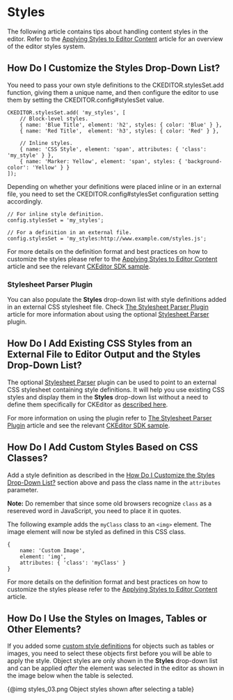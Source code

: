 <!--
Copyright (c) 2003-2017, CKSource - Frederico Knabben. All rights reserved.
For licensing, see LICENSE.md.
-->

# Styles

The following article contains tips about handling content styles in the editor. Refer to the [Applying Styles to Editor Content](#!/guide/dev_styles) article for an overview of the editor styles system.


## How Do I Customize the Styles Drop-Down List?

You need to pass your own style definitions to the CKEDITOR.stylesSet.add function, giving them a unique name, and then configure the editor to use them by setting the CKEDITOR.config#stylesSet value.

	CKEDITOR.stylesSet.add( 'my_styles', [
		// Block-level styles.
		{ name: 'Blue Title', element: 'h2', styles: { color: 'Blue' } },
		{ name: 'Red Title',  element: 'h3', styles: { color: 'Red' } },

		// Inline styles.
		{ name: 'CSS Style', element: 'span', attributes: { 'class': 'my_style' } },
		{ name: 'Marker: Yellow', element: 'span', styles: { 'background-color': 'Yellow' } }
	]);

Depending on whether your definitions were placed inline or in an external file, you need to set the CKEDITOR.config#stylesSet configuration setting accordingly.

	// For inline style definition.
	config.stylesSet = 'my_styles';

	// For a definition in an external file.
	config.stylesSet = 'my_styles:http://www.example.com/styles.js';

For more details on the definition format and best practices on how to customize the styles please refer to the [Applying Styles to Editor Content](#!/guide/dev_styles) article and see the relevant [CKEditor SDK sample](https://sdk.ckeditor.com/samples/styles.html).


### Stylesheet Parser Plugin

You can also populate the **Styles** drop-down list with style definitions added in an external CSS stylesheet file. Check [The Stylesheet Parser Plugin](#!/guide/dev_styles-section-the-stylesheet-parser-plugin) article for more information about using the  optional [Stylesheet Parser](http://ckeditor.com/addon/stylesheetparser) plugin.


## How Do I Add Existing CSS Styles from an External File to Editor Output and the Styles Drop-Down List?

The optional [Stylesheet Parser](http://ckeditor.com/addon/stylesheetparser) plugin can be used to point to an external CSS stylesheet containing style definitions. It will help you use existing CSS styles and display them in the **Styles** drop-down list without a need to define them specifically for CKEditor as [described here](#!/guide/dev_howtos_styles-section-how-do-i-customize-the-styles-drop-down-list%3F).

For more information on using the plugin refer to [The Stylesheet Parser Plugin](#!/guide/dev_styles-section-the-stylesheet-parser-plugin) article and see the relevant [CKEditor SDK sample](https://sdk.ckeditor.com/samples/styles.html).


## How Do I Add Custom Styles Based on CSS Classes?

Add a style definition as described in the [How Do I Customize the Styles Drop-Down List?](#!/guide/dev_howtos_styles-section-how-do-i-customize-the-styles-drop-down-list%3F) section above and pass the class name in the `attributes` parameter.

**Note:** Do remember that since some old browsers recognize `class` as a resereved word in JavaScript, you need to place it in quotes.

The following example adds the `myClass` class to an `<img>` element. The image element will now be styled as defined in this CSS class.

	{
		name: 'Custom Image',
		element: 'img',
		attributes: { 'class': 'myClass' }
	}

For more details on the definition format and best practices on how to customize the styles please refer to the [Applying Styles to Editor Content](#!/guide/dev_styles) article.


## How Do I Use the Styles on Images, Tables or Other Elements?

If you added some [custom style definitions](#!/guide/dev_howtos_styles-section-how-do-i-customize-the-styles-drop-down-list%3F) for objects such as tables or images, you need to select these objects first before you will be able to apply the style. Object styles are only shown in the **Styles** drop-down list and can be applied *after* the element was selected in the editor as shown in the image below when the table is selected.

{@img styles_03.png Object styles shown after selecting a table}
